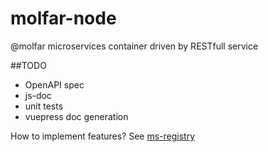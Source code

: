 # molfar-node
@molfar microservices container driven by RESTfull service

##TODO
- OpenAPI spec
- js-doc
- unit tests
- vuepress doc generation

How to implement features? See [ms-registry](https://github.com/wdc-molfar/ms-registry)